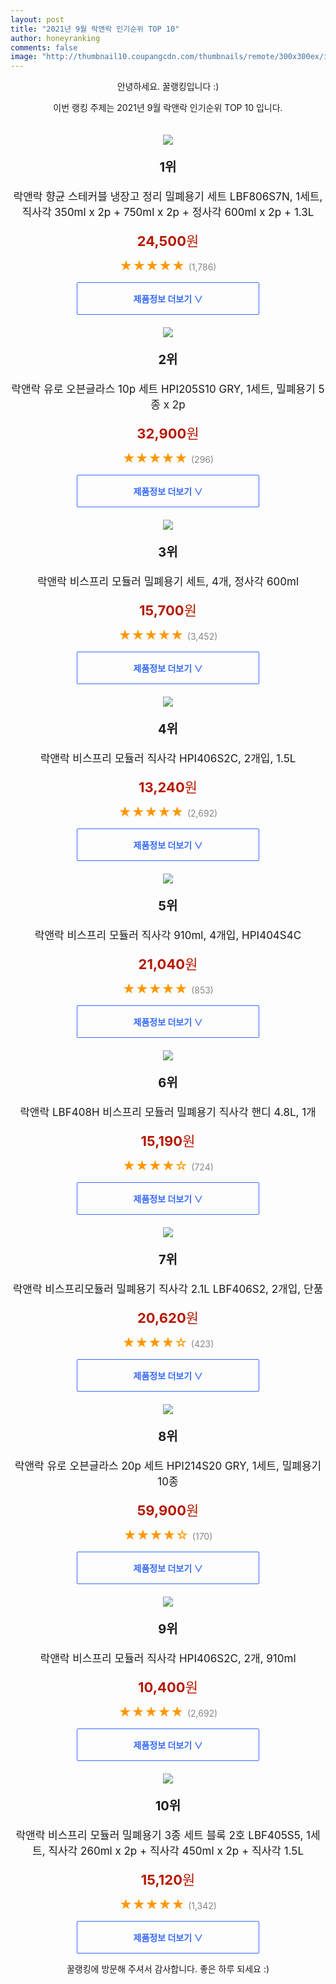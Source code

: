 ```yaml
--- 
layout: post 
title: "2021년 9월 락앤락 인기순위 TOP 10" 
author: honeyranking 
comments: false 
image: "http://thumbnail10.coupangcdn.com/thumbnails/remote/300x300ex/image/product/image/vendoritem/2019/08/09/5010285556/2e647229-70d4-42e0-97a0-5a6e6c9ea58e.jpg" 
--- 
```

<p style="text-align: center;">안녕하세요. 꿀랭킹입니다 :)</p> <p style="text-align: center;">이번 랭킹 주제는 2021년 9월 락앤락 인기순위 TOP 10 입니다.</p><center><img src="http://thumbnail10.coupangcdn.com/thumbnails/remote/300x300ex/image/product/image/vendoritem/2019/08/09/5010285556/2e647229-70d4-42e0-97a0-5a6e6c9ea58e.jpg" style="margin-top:20px" /></center> <p style="text-align: center; font-size: 20px"><b>1위</b></p> <p style="text-align: center; font-size: 17px">락앤락 향균 스테커블 냉장고 정리 밀폐용기 세트 LBF806S7N, 1세트, 직사각 350ml x 2p + 750ml x 2p + 정사각 600ml x 2p + 1.3L</p> <p style="text-align: center;"><span style="color: #b61800; font-size: 22px;"><b>24,500</b>원</span></p> <p style="text-align: center;"><span style="color: #ff9600; font-size: 20px;">★★★★★ </span><span style="color: #878787;">(1,786)</span></p> <center><a href="https://coupa.ng/b74sOh"> <div style="font-size: 14px; display: inline-block; padding: 15px 90px; color: #346aff; border-radius: 2px; border: 1px solid #346aff; cursor: pointer;"><b>제품정보 더보기 &or;</b></div> </a></center><center><img src="http://thumbnail6.coupangcdn.com/thumbnails/remote/300x300ex/image/retail/images/2020/06/19/11/7/2b54fc52-ac09-425d-9a45-7ec9ee670d13.jpg" style="margin-top:20px" /></center> <p style="text-align: center; font-size: 20px"><b>2위</b></p> <p style="text-align: center; font-size: 17px">락앤락 유로 오븐글라스 10p 세트 HPI205S10 GRY, 1세트, 밀폐용기 5종 x 2p</p> <p style="text-align: center;"><span style="color: #b61800; font-size: 22px;"><b>32,900</b>원</span></p> <p style="text-align: center;"><span style="color: #ff9600; font-size: 20px;">★★★★★ </span><span style="color: #878787;">(296)</span></p> <center><a href="https://coupa.ng/b74sOj"> <div style="font-size: 14px; display: inline-block; padding: 15px 90px; color: #346aff; border-radius: 2px; border: 1px solid #346aff; cursor: pointer;"><b>제품정보 더보기 &or;</b></div> </a></center><center><img src="http://thumbnail8.coupangcdn.com/thumbnails/remote/300x300ex/image/retail/images/366324307675158-9c09a3ab-ce36-4cc1-8fe2-e803df1648d6.jpg" style="margin-top:20px" /></center> <p style="text-align: center; font-size: 20px"><b>3위</b></p> <p style="text-align: center; font-size: 17px">락앤락 비스프리 모듈러 밀폐용기 세트, 4개, 정사각 600ml</p> <p style="text-align: center;"><span style="color: #b61800; font-size: 22px;"><b>15,700</b>원</span></p> <p style="text-align: center;"><span style="color: #ff9600; font-size: 20px;">★★★★★ </span><span style="color: #878787;">(3,452)</span></p> <center><a href="https://coupa.ng/b74sOm"> <div style="font-size: 14px; display: inline-block; padding: 15px 90px; color: #346aff; border-radius: 2px; border: 1px solid #346aff; cursor: pointer;"><b>제품정보 더보기 &or;</b></div> </a></center><center><img src="http://thumbnail10.coupangcdn.com/thumbnails/remote/300x300ex/image/retail/images/60953949732955-5d6de39b-7f0c-40a1-9f45-e807a4d236a4.jpg" style="margin-top:20px" /></center> <p style="text-align: center; font-size: 20px"><b>4위</b></p> <p style="text-align: center; font-size: 17px">락앤락 비스프리 모듈러 직사각 HPI406S2C, 2개입, 1.5L</p> <p style="text-align: center;"><span style="color: #b61800; font-size: 22px;"><b>13,240</b>원</span></p> <p style="text-align: center;"><span style="color: #ff9600; font-size: 20px;">★★★★★ </span><span style="color: #878787;">(2,692)</span></p> <center><a href="https://coupa.ng/b74sOo"> <div style="font-size: 14px; display: inline-block; padding: 15px 90px; color: #346aff; border-radius: 2px; border: 1px solid #346aff; cursor: pointer;"><b>제품정보 더보기 &or;</b></div> </a></center><center><img src="http://thumbnail9.coupangcdn.com/thumbnails/remote/300x300ex/image/retail/images/14664395394664-8d42d4f7-f69d-469f-9f3a-b2967e70f5ae.jpg" style="margin-top:20px" /></center> <p style="text-align: center; font-size: 20px"><b>5위</b></p> <p style="text-align: center; font-size: 17px">락앤락 비스프리 모듈러 직사각 910ml, 4개입, HPI404S4C</p> <p style="text-align: center;"><span style="color: #b61800; font-size: 22px;"><b>21,040</b>원</span></p> <p style="text-align: center;"><span style="color: #ff9600; font-size: 20px;">★★★★★ </span><span style="color: #878787;">(853)</span></p> <center><a href=""> <div style="font-size: 14px; display: inline-block; padding: 15px 90px; color: #346aff; border-radius: 2px; border: 1px solid #346aff; cursor: pointer;"><b>제품정보 더보기 &or;</b></div> </a></center><center><img src="http://thumbnail7.coupangcdn.com/thumbnails/remote/300x300ex/image/retail/images/2017/07/20/16/2/d22af6fa-e542-49c2-b0fc-29eea17a7c32.jpg" style="margin-top:20px" /></center> <p style="text-align: center; font-size: 20px"><b>6위</b></p> <p style="text-align: center; font-size: 17px">락앤락 LBF408H 비스프리 모듈러 밀폐용기 직사각 핸디 4.8L, 1개</p> <p style="text-align: center;"><span style="color: #b61800; font-size: 22px;"><b>15,190</b>원</span></p> <p style="text-align: center;"><span style="color: #ff9600; font-size: 20px;">★★★★☆ </span><span style="color: #878787;">(724)</span></p> <center><a href="https://coupa.ng/b74sOp"> <div style="font-size: 14px; display: inline-block; padding: 15px 90px; color: #346aff; border-radius: 2px; border: 1px solid #346aff; cursor: pointer;"><b>제품정보 더보기 &or;</b></div> </a></center><center><img src="http://thumbnail8.coupangcdn.com/thumbnails/remote/300x300ex/image/retail/images/67965451744099-56f55b1b-981b-4885-8bd6-1aa2ce86ab4e.jpg" style="margin-top:20px" /></center> <p style="text-align: center; font-size: 20px"><b>7위</b></p> <p style="text-align: center; font-size: 17px">락앤락 비스프리모듈러 밀폐용기 직사각 2.1L LBF406S2, 2개입, 단품</p> <p style="text-align: center;"><span style="color: #b61800; font-size: 22px;"><b>20,620</b>원</span></p> <p style="text-align: center;"><span style="color: #ff9600; font-size: 20px;">★★★★☆ </span><span style="color: #878787;">(423)</span></p> <center><a href=""> <div style="font-size: 14px; display: inline-block; padding: 15px 90px; color: #346aff; border-radius: 2px; border: 1px solid #346aff; cursor: pointer;"><b>제품정보 더보기 &or;</b></div> </a></center><center><img src="http://thumbnail10.coupangcdn.com/thumbnails/remote/300x300ex/image/retail/images/2020/06/19/11/7/1c36e8ef-27fc-41cb-ab7e-019046d44e21.jpg" style="margin-top:20px" /></center> <p style="text-align: center; font-size: 20px"><b>8위</b></p> <p style="text-align: center; font-size: 17px">락앤락 유로 오븐글라스 20p 세트 HPI214S20 GRY, 1세트, 밀폐용기 10종</p> <p style="text-align: center;"><span style="color: #b61800; font-size: 22px;"><b>59,900</b>원</span></p> <p style="text-align: center;"><span style="color: #ff9600; font-size: 20px;">★★★★☆ </span><span style="color: #878787;">(170)</span></p> <center><a href="https://coupa.ng/b74sOs"> <div style="font-size: 14px; display: inline-block; padding: 15px 90px; color: #346aff; border-radius: 2px; border: 1px solid #346aff; cursor: pointer;"><b>제품정보 더보기 &or;</b></div> </a></center><center><img src="http://thumbnail7.coupangcdn.com/thumbnails/remote/300x300ex/image/retail/images/38945117697796-eef16b04-73e2-4e44-972d-9b660aad8e94.jpg" style="margin-top:20px" /></center> <p style="text-align: center; font-size: 20px"><b>9위</b></p> <p style="text-align: center; font-size: 17px">락앤락 비스프리 모듈러 직사각 HPI406S2C, 2개, 910ml</p> <p style="text-align: center;"><span style="color: #b61800; font-size: 22px;"><b>10,400</b>원</span></p> <p style="text-align: center;"><span style="color: #ff9600; font-size: 20px;">★★★★★ </span><span style="color: #878787;">(2,692)</span></p> <center><a href="https://coupa.ng/b74sOu"> <div style="font-size: 14px; display: inline-block; padding: 15px 90px; color: #346aff; border-radius: 2px; border: 1px solid #346aff; cursor: pointer;"><b>제품정보 더보기 &or;</b></div> </a></center><center><img src="http://thumbnail9.coupangcdn.com/thumbnails/remote/300x300ex/image/product/image/vendoritem/2019/02/01/3688792507/1e9996be-3e30-456f-aaf7-ca81a79d5590.jpg" style="margin-top:20px" /></center> <p style="text-align: center; font-size: 20px"><b>10위</b></p> <p style="text-align: center; font-size: 17px">락앤락 비스프리 모듈러 밀폐용기 3종 세트 블록 2호 LBF405S5, 1세트, 직사각 260ml x 2p + 직사각 450ml x 2p + 직사각 1.5L</p> <p style="text-align: center;"><span style="color: #b61800; font-size: 22px;"><b>15,120</b>원</span></p> <p style="text-align: center;"><span style="color: #ff9600; font-size: 20px;">★★★★★ </span><span style="color: #878787;">(1,342)</span></p> <center><a href="https://coupa.ng/b74sOw"> <div style="font-size: 14px; display: inline-block; padding: 15px 90px; color: #346aff; border-radius: 2px; border: 1px solid #346aff; cursor: pointer;"><b>제품정보 더보기 &or;</b></div> </a></center> <p style="text-align: center;">꿀랭킹에 방문해 주셔서 감사합니다. 좋은 하루 되세요 :)</p>
